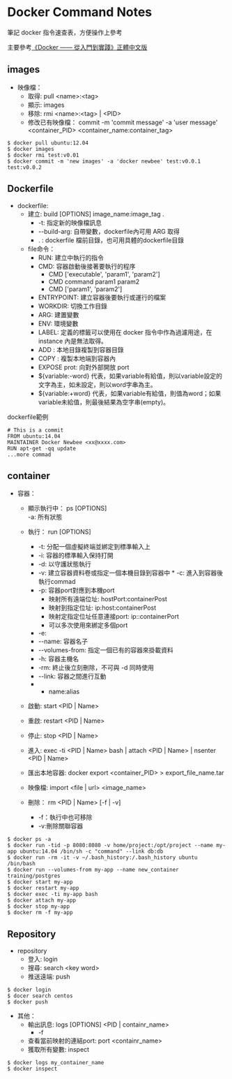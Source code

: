 # Docker Command Notes

筆記 docker 指令速查表，方便操作上參考

主要參考[《Docker —— 從入門到實踐­》正體中文版](https://www.gitbook.com/book/philipzheng/docker_practice/details)

## images

* 映像檔：
	* 取得: pull \<name\>:\<tag\> 
	* 顯示: images
	* 移除: rmi \<name\>:\<tag\> | \<PID\> 
	* 修改已有映像檔： commit -m 'commit message' -a 'user message' \<container\_PID\> \<container\_name:container_tag\>

```
$ docker pull ubuntu:12.04
$ docker images
$ docker rmi test:v0.01
$ docker commit -m 'new images' -a 'docker newbee' test:v0.0.1 test:v0.0.2
```

## Dockerfile

* dockerfile:
	* 建立: build [OPTIONS] image\_name:image\_tag .
		* -t: 指定新的映像檔訊息 
		* --build-arg: 自帶變數，dockerfile內可用 ARG 取得
		* . : dockerfile 檔前目錄，也可用具體的dockerfile目錄
	* file命令：
		* RUN: 建立中執行的指令	 
		* CMD: 容器啟動後接著要執行的程序
			* CMD ['executable', 'param1', 'param2']
			* CMD command param1 param2
			* CMD ['param1', 'param2']
		* ENTRYPOINT: 建立容器後要執行或運行的檔案
		* WORKDIR: 切換工作目錄
		* ARG: 建置變數
		* ENV: 環境變數
		* LABEL: 定義的標籤可以使用在 docker 指令中作為過濾用途，在 instance 內是無法取得。
		* ADD <src> <dest>: 本地目錄複製到容器目錄
		* COPY <src> <dest>: 複製本地端到容器內
		* EXPOSE prot: 向對外部開放 port
		* ${variable:-word} 代表，如果variable有給值，則以variable設定的文字為主，如未設定，則以word字串為主。
		* ${variable:+word} 代表，如果variable有給值，則值為word；如果variable未給值，則最後結果為空字串(empty)。	


dockerfile範例

```
# This is a commit
FROM ubuntu:14.04
MAINTAINER Docker Newbee <xx@xxxx.com>
RUN apt-get -qq update
...more commad

```

## container

* 容器： 
	* 顯示執行中： ps [OPTIONS]  
		-a: 所有狀態
	* 執行： run [OPTIONS] 
		* -t: 分配一個虛擬終端並綁定到標準輸入上
		* -i: 容器的標準輸入保持打開
		* -d: 以守護狀態執行
		* -v: 建立容器資料卷或指定一個本機目錄到容器中		* -c: 進入到容器後執行commad
		* -p: 容器port對應到本機port
			* 映射所有遠端位址: hostPort:containerPost
			* 映射到指定位址: ip:host:containerPost 
			* 映射定指定位址任意連接port: ip::containerPort
			* 可以多次使用來綁定多個port
		* -e:
		* --name: 容器名子
		* --volumes-from: 指定一個已有的容器來掛載資料
		* -h: 容器主機名
		* -rm: 終止後立刻刪除，不可與 -d 同時使用
		* --link: 容器之間進行互動
		* 
			* name:alias 

	* 啟動: start \<PID | Name\>
	* 重啟: restart \<PID | Name\>
	* 停止: stop \<PID | Name\>
	* 進入: exec -ti \<PID | Name\> bash | attach \<PID | Name\> | nsenter \<PID | Name\>
	* 匯出本地容器: docker export \<container\_PID\> > export\_file\_name.tar
	* 映像檔: import \<file | url\> \<image\_name\>
	* 刪除： rm \<PID | Name\> [-f | -v]
		* -f：執行中也可移除 
		* -v:刪除關聯容器

```
$ docker ps -a
$ docker run -tid -p 8080:8080 -v home/project:/opt/project --name my-app ubuntu:14.04 /bin/sh -c "command" --link db:db
$ docker run -rm -it -v ~/.bash_history:/.bash_history ubuntu /bin/bash
$ docker run --volumes-from my-app --name new_container training/postgres
$ docker start my-app
$ docker restart my-app
$ docker exec -ti my-app bash
$ docker attach my-app
$ docker stop my-app
$ docker rm -f my-app
```

## Repository

* repository	
	* 登入: login
	* 搜尋: search \<key word\>
	* 推送遠端: push

	
```
$ docker login
$ docer search centos
$ docker push
```

* 其他：
	* 輸出訊息: logs [OPTIONS] \<PID | containr_name\>
		* -f 
	* 查看當前映射的連結port: port \<containr_name\> <port>
	* 獲取所有變數: inspect

```
$ docker logs my_container_name
$ docker inspect
```
		 
